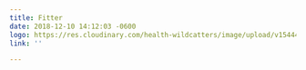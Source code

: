 ```yaml
---
title: Fitter
date: 2018-12-10 14:12:03 -0600
logo: https://res.cloudinary.com/health-wildcatters/image/upload/v1544472743/fittter.jpg
link: ''

---
```

